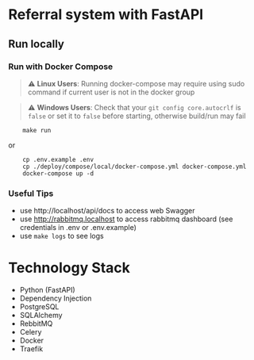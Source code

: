 # Referral system with FastAPI

## Run locally

### Run with Docker Compose

> :warning: **Linux Users**: Running docker-compose may require using sudo command if current user is not in the docker group

> :warning: **Windows Users**: Check that your `git config core.autocrlf` is `false` or set it to `false` before starting, otherwise build/run may fail

```shell script
	make run
```

or

```shell script
	cp .env.example .env
	cp ./deploy/compose/local/docker-compose.yml docker-compose.yml
	docker-compose up -d
```

### Useful Tips

- use http://localhost/api/docs to access web Swagger
- use http://rabbitmq.localhost to access rabbitmq dashboard (see credentials in .env or .env.example)
- use `make logs` to see logs


# Technology Stack

- Python (FastAPI)
- Dependency Injection
- PostgreSQL
- SQLAlchemy
- RebbitMQ
- Celery
- Docker
- Traefik